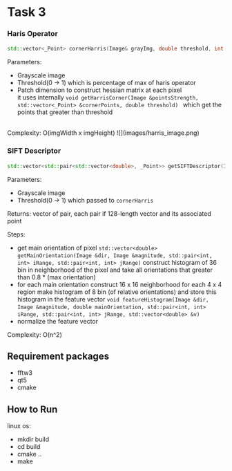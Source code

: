 # Task 3
### Haris Operator
```c++
std::vector<_Point> cornerHarris(Image& grayImg, double threshold, int patchDim = 3)
```
Parameters:
* Grayscale image
* Threshold(0 -> 1) which is percentage of max of haris operator
* Patch dimension to construct hessian matrix at each pixel<br>
it uses internally ```void getHarrisCorner(Image &pointsStrength, std::vector<_Point> &cornerPoints, double threshold) ```
which get the points that greater than threshold
<br>
Complexity: O(imgWidth x imgHeight)
![](images/harris_image.png)

### SIFT Descriptor
```c++
std::vector<std::pair<std::vector<double>, _Point>> getSIFTDescriptor(Image &inputImg, float threshold = 0.01)
```
Parameters: 
* Grayscale image
* Threshold(0 -> 1) which passed to `cornerHarris`

Returns: 
vector of pair, each pair if 128-length vector and its associated point

Steps:
* get main orientation of pixel `std::vector<double>
  getMainOrientation(Image &dir, Image &magnitude, std::pair<int, int> iRange, std::pair<int, int> jRange)` 
  construct histogram of 36 bin in neighborhood of the pixel and take all orientations that greater than 0.8 * (max orientation)
* for each main orientation construct 16 x 16 neighborhood for each 4 x 4 region make histogram of 8 bin (of relative orientations) and store this histogram in the feature vector
 `void featureHistogram(Image &dir, Image &magnitude, double mainOrientation, std::pair<int, int> iRange, std::pair<int, int> jRange, std::vector<double> &v)`
* normalize the feature vector

Complexity: O(n^2)

## Requirement packages 
* fftw3
* qt5
* cmake

## How to Run
linux os:
* mkdir build
* cd build 
* cmake ..
* make 

